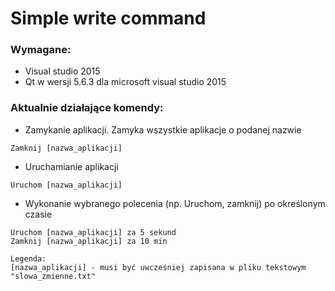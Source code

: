 # Simple write command
### Wymagane:
* Visual studio 2015 
* Qt w wersji 5.6.3 dla microsoft visual studio 2015
### Aktualnie działające komendy:
* Zamykanie aplikacji. Zamyka wszystkie aplikacje o podanej nazwie
```
Zamknij [nazwa_aplikacji]
```
* Uruchamianie aplikacji
```
Uruchom [nazwa_aplikacji]
```
* Wykonanie wybranego polecenia (np. Uruchom, zamknij) po określonym czasie
```
Uruchom [nazwa_aplikacji] za 5 sekund
Zamknij [nazwa_aplikacji] za 10 min
```
```
Legenda:
[nazwa_aplikacji] - musi być uwcześniej zapisana w pliku tekstowym "slowa_zmienne.txt"
```
